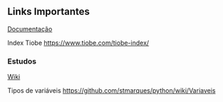 
## Links Importantes

[Documentação](https://www.python.org/doc/versions/)

Index Tiobe
https://www.tiobe.com/tiobe-index/

### Estudos

[Wiki](https://github.com/stmarques/python/wiki/)

Tipos de variáveis
https://github.com/stmarques/python/wiki/Variaveis

